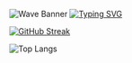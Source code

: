 ![Wave Banner](https://capsule-render.vercel.app/api?type=waving&height=300&color=5bf7e9&reversal=false)
[![Typing SVG](https://readme-typing-svg.demolab.com?font=Fira+Code&size=40&pause=1000&center=true&width=435&lines=Front-end+developer;Always+learning+new+things;%2B2+years+of+coding+experience)](https://git.io/typing-svg)


[![GitHub Streak](https://streak-stats.demolab.com?user=alonsopo&theme=tokyonight-duo)](https://git.io/streak-stats)

![Top Langs](https://github-readme-stats.vercel.app/api/top-langs/?username=alonsopo&hide_progress=true)
